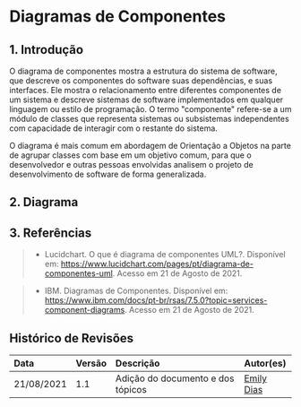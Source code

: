 # Diagramas de Componentes

## 1. Introdução

O diagrama de componentes mostra a estrutura do sistema de software, que descreve os componentes do software suas dependências, e suas interfaces. Ele mostra o relacionamento entre diferentes componentes de um sistema e descreve sistemas de software implementados em qualquer linguagem ou estilo de programação. O termo "componente" refere-se a um módulo de classes que representa sistemas ou subsistemas independentes com capacidade de interagir com o restante do sistema.

O diagrama é mais comum em abordagem de Orientação a Objetos na parte de agrupar classes com base em um objetivo comum, para que o desenvolvedor e outras pessoas envolvidas analisem o projeto de desenvolvimento de software de forma generalizada.


## 2. Diagrama

## 3. Referências

> - Lucidchart. O que é diagrama de componentes UML?. Disponível em: <https://www.lucidchart.com/pages/pt/diagrama-de-componentes-uml>. Acesso em 21 de Agosto de 2021.

> - IBM. Diagramas de Componentes. Disponível em: <https://www.ibm.com/docs/pt-br/rsas/7.5.0?topic=services-component-diagrams>. Acesso em 21 de Agosto de 2021.

## Histórico de Revisões

| Data       | Versão | Descrição                         | Autor(es)                                 |
| :--------- | :----- | :-------------------------------- | :---------------------------------------- |
| 21/08/2021 | 1.1    | Adição do documento e dos tópicos | [Emily Dias](https://github.com/emysdias) |
